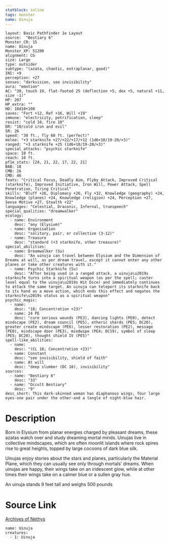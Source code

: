 ```yaml
---
statblock: inline
tags: monster
name: Uinuja
---
```

```statblock
layout: Basic Pathfinder 1e Layout
source:  "Bestiary 6"
Monster_CR: 15
name: Uinuja
Monster_XP: 51200
alignment: CG
size: Large
type: outsider
subtype: "(azata, chaotic, extraplanar, good)"
INI: +9
perception: +27
senses: "darkvision, see invisibility"
aura: "emotion"
AC: "30, touch 19, flat-footed 25 (deflection +5, dex +5, natural +11, size -1)"
HP: 207
HP_extra: ""
HD: 18d10+108
saves: "Fort +12, Ref +16, Will +19"
immune: "electricity, petrification, sleep"
resist: "cold 10, fire 10"
DR: "10/cold iron and evil"
SR: 26
speed: "30 ft., fly 60 ft. (perfect)"
melee: "+3 starknife +27/+22/+17/+12 (1d6+10/19-20/×3)"
ranged: "+3 starknife +25 (1d6+10/19-20/×3)"
special_attacks: "psychic starknife"
space: 10 ft.
reach: 10 ft.
pf1e_stats: [24, 21, 22, 17, 22, 21]
BAB: 18
CMB: 26
CMD: 46
feats: "Critical Focus, Deadly Aim, Flyby Attack, Improved Critical (starknife), Improved Initiative, Iron Will, Power Attack, Spell Penetration, Tiring Critical"
skills: "Bluff +26, Diplomacy +26, Fly +32, Knowledge (geography) +24, Knowledge (planes) +24, Knowledge (religion) +24, Perception +27, Sense Motive +27, Stealth +22"
languages: "Celestial, Draconic, Infernal, truespeech"
special_qualities: "dreamwalker"
ecology:
  - name: Environment
    desc: "any (Elysium)"
  - name: Organisation
    desc: "solitary, pair, or collective (3-12)"
  - name: Treasure
    desc: "standard (+3 starknife, other treasure)"
special_abilities:
  - name: Dreamwalker (Su)
    desc: "An uinuja can travel between Elysium and the Dimension of Dreams at will, as per dream travel, except it cannot enter any other planes or take other creatures with it."
  - name: Psychic Starknife (Su)
    desc: "After being used in a ranged attack, a uinuja\u2019s starknife turns into a spiritual weapon (as per the spell; caster level equal to the uinuja\u2019s Hit Dice) and immediately continues to attack the same target. An uinuja can teleport its starknife back to its hand as a move action, which ends this effect and negates the starknife\u2019s status as a spiritual weapon"
psychic_magic:
  - name:
    desc: "18; Concentration +23)"
  - name: 24 PE
    desc: "cure serious wounds (PE3), dancing lights (PE0), detect mindscape (PE2), dream council (PE5), etheric shards (PE5; DC20), greater create mindscape (PE6), lesser restoration (PE2), message (PE0), mindscape door (PE3), mindwipe (PE4; DC19), symbol of sleep (PE5; DC20), thought shield IV (PE5)"
spell-like_abilities:
  - name:
    desc: "(CL 18; Concentration +23)"
  - name: Constant
    desc: "see invisibility, shield of faith"
  - name: At will
    desc: "deep slumber (DC 18), invisibility"
sources:
  - name: "Bestiary 6"
    desc: "33"
  - name: "Occult Bestiary"
    desc: "9"
desc_short: This dark-skinned woman has diaphanous wings, four large eyes-one pair under the other-and a tangle of night-blue hair.
```
# Description
Born in Elysium from planar energies charged by pleasant dreams, these azatas watch over and study dreaming mortal minds. Uinujas live in collective mindscapes, which are often moonlit islands where rock spires rise to great heights, topped by large cocoons of dark blue silk. 

Uinujas enjoy stories about the stars and planes, particularly the Material Plane, which they can usually see only through mortals’ dreams. When uinujas are happy, their wings take on an iridescent glow, while at other times their wings take on a calmer blue or a sullen gray hue. 

An uinuja stands 9 feet tall and weighs 500 pounds
# Source Link
[Archives of Nethys](https://aonprd.com/MonsterDisplay.aspx?ItemName=Uinuja)
```encounter-table
name: Uinuja
creatures:
  - 1: Uinuja
```
